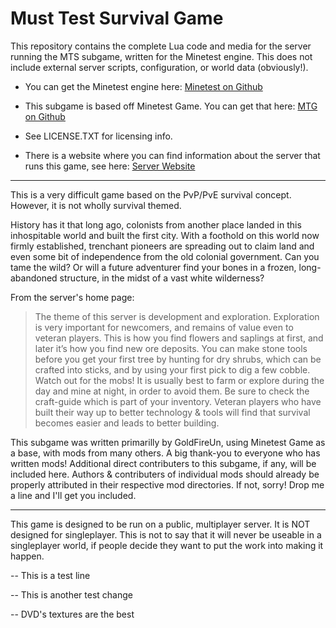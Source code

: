 Must Test Survival Game
=======================

This repository contains the complete Lua code and media for the server running the MTS subgame, written for the Minetest engine. This does not include external server scripts, configuration, or world data (obviously!).

* You can get the Minetest engine here: [Minetest on Github](https://github.com/minetest/minetest)

* This subgame is based off Minetest Game. You can get that here: [MTG on Github](https://github.com/minetest/minetest_game)

* See LICENSE.TXT for licensing info.

* There is a website where you can find information about the server that runs this game, see here: [Server Website](http://arklegacy.duckdns.org/)

---

This is a very difficult game based on the PvP/PvE survival concept. However, it is not wholly survival themed.

History has it that long ago, colonists from another place landed in this inhospitable world and built the first city. With a foothold on this world now firmly established, trenchant pioneers are spreading out to claim land and even some bit of independence from the old colonial government. Can you tame the wild? Or will a future adventurer find your bones in a frozen, long-abandoned structure, in the midst of a vast white wilderness?

From the server's home page:

> The theme of this server is development and exploration. Exploration is very important for newcomers, and remains of value even to veteran players. This is how you find flowers and saplings at first, and later it’s how you find new ore deposits. You can make stone tools before you get your first tree by hunting for dry shrubs, which can be crafted into sticks, and by using your first pick to dig a few cobble. Watch out for the mobs! It is usually best to farm or explore during the day and mine at night, in order to avoid them. Be sure to check the craft-guide which is part of your inventory. Veteran players who have built their way up to better technology & tools will find that survival becomes easier and leads to better building.

This subgame was written primarilly by GoldFireUn, using Minetest Game as a base, with mods from many others. A big thank-you to everyone who has written mods! Additional direct contributers to this subgame, if any, will be included here. Authors & contributers of individual mods should already be properly attributed in their respective mod directories. If not, sorry! Drop me a line and I'll get you included.

---

This game is designed to be run on a public, multiplayer server. It is NOT designed for singleplayer. This is not to say that it will never be useable in a singleplayer world, if people decide they want to put the work into making it happen.

-- This is a test line

-- This is another test change 

-- DVD's textures are the best